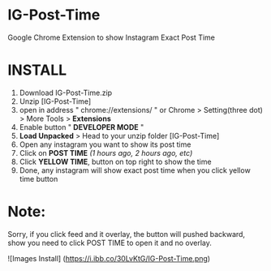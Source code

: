 # IG-Post-Time
Google Chrome Extension to show Instagram Exact Post Time

# INSTALL
1. Download IG-Post-Time.zip
2. Unzip [IG-Post-Time]
3. open in address " chrome://extensions/ " or Chrome > Setting(three dot) > More Tools > **Extensions**
4. Enable button " **DEVELOPER MODE** "
5. **Load Unpacked** > Head to your unzip folder [IG-Post-Time]
6. Open any instagram you want to show its post time
7. Click on **POST TIME** *(1 hours ago, 2 hours ago, etc)*
8. Click **YELLOW TIME**, button on top right to show the time
9. Done, any instagram will show exact post time when you click yellow time button

# Note:
Sorry, if you click feed and it overlay, the button will pushed backward, show you need to click POST TIME
to open it and no overlay.

![Images Install]
(https://i.ibb.co/30LvKtG/IG-Post-Time.png)
